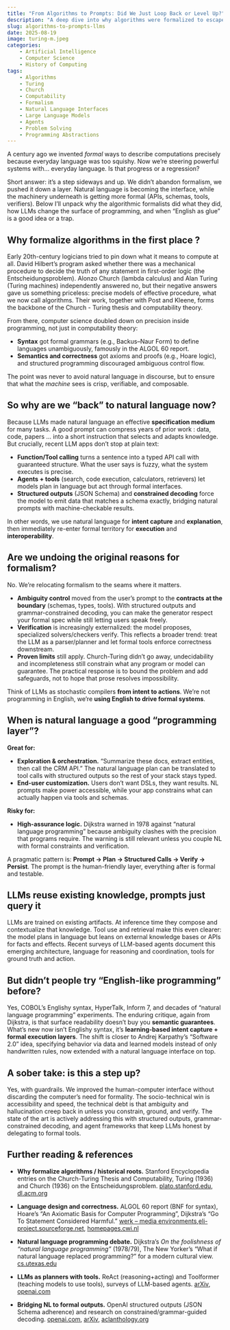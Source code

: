 ```yaml
---
title: "From Algorithms to Prompts: Did We Just Loop Back or Level Up?"
description: "A deep dive into why algorithms were formalized to escape natural language ambiguity, and how LLMs bring natural language back as an interface for problem solving."
slug: algorithms-to-prompts-llms
date: 2025-08-19
image: turing-m.jpeg
categories:
    - Artificial Intelligence
    - Computer Science
    - History of Computing
tags:
    - Algorithms
    - Turing
    - Church
    - Computability
    - Formalism
    - Natural Language Interfaces
    - Large Language Models
    - Agents
    - Problem Solving
    - Programming Abstractions
---
```


A century ago we invented *formal* ways to describe computations precisely because everyday language was too squishy. Now we’re steering powerful systems with… everyday language. Is that progress or a regression?

Short answer: it’s a step sideways and up. We didn’t abandon formalism, we pushed it down a layer. Natural language is becoming the interface, while the machinery underneath is getting more formal (APIs, schemas, tools, verifiers). Below I’ll unpack why the algorithmic formalists did what they did, how LLMs change the surface of programming, and when “English as glue” is a good idea or a trap.

## Why formalize algorithms in the first place ?

Early 20th-century logicians tried to pin down what it means to compute at all. David Hilbert’s program asked whether there was a mechanical procedure to decide the truth of any statement in first-order logic (the Entscheidungsproblem). Alonzo Church (lambda calculus) and Alan Turing (Turing machines) independently answered no, but their negative answers gave us something priceless: precise models of effective procedure, what we now call algorithms. Their work, together with Post and Kleene, forms the backbone of the Church - Turing thesis and computability theory.

From there, computer science doubled down on precision inside programming, not just in computability theory:

- **Syntax** got formal grammars (e.g., Backus–Naur Form) to define languages unambiguously, famously in the ALGOL 60 report.
- **Semantics and correctness** got axioms and proofs (e.g., Hoare logic), and structured programming discouraged ambiguous control flow.

The point was never to avoid natural language in discourse, but to ensure that what the *machine* sees is crisp, verifiable, and composable.

## So why are we “back” to natural language now?

Because LLMs made natural language an effective **specification medium** for many tasks. A good prompt can compress years of prior work : data, code, papers … into a short instruction that selects and adapts knowledge. But crucially, recent LLM apps don’t stop at plain text:

- **Function/Tool calling** turns a sentence into a typed API call with guaranteed structure. What the user says is fuzzy, what the system executes is precise.
- **Agents + tools** (search, code execution, calculators, retrievers) let models plan in language but act through formal interfaces.
- **Structured outputs** (JSON Schema) and **constrained decoding** force the model to emit data that matches a schema exactly, bridging natural prompts with machine-checkable results.

In other words, we use natural language for **intent capture** and **explanation**, then immediately re-enter formal territory for **execution** and **interoperability**.

## Are we undoing the original reasons for formalism?

No. We’re relocating formalism to the seams where it matters.

- **Ambiguity control** moved from the user’s prompt to the **contracts at the boundary** (schemas, types, tools). With structured outputs and grammar-constrained decoding, you can make the generator respect your formal spec while still letting users speak freely.
- **Verification** is increasingly externalized: the model proposes, specialized solvers/checkers verify. This reflects a broader trend: treat the LLM as a parser/planner and let formal tools enforce correctness downstream.
- **Proven limits** still apply. Church-Turing didn’t go away, undecidability and incompleteness still constrain what any program or model can guarantee. The practical response is to bound the problem and add safeguards, not to hope that prose resolves impossibility.

Think of LLMs as stochastic compilers **from intent to actions**. We’re not programming in English, we’re **using English to drive formal systems**.

## When is natural language a good “programming layer”?

**Great for:**

- **Exploration & orchestration.** “Summarize these docs, extract entities, then call the CRM API.” The natural language plan can be translated to tool calls with structured outputs so the rest of your stack stays typed.
- **End-user customization.** Users don’t want DSLs, they want results. NL prompts make power accessible, while your app constrains what can actually happen via tools and schemas.

**Risky for:**

- **High-assurance logic.** Dijkstra warned in 1978 against “natural language programming” because ambiguity clashes with the precision that programs require. The warning is still relevant unless you couple NL with formal constraints and verification.

A pragmatic pattern is: **Prompt → Plan → Structured Calls → Verify → Persist**. The prompt is the human-friendly layer, everything after is formal and testable.

## LLMs reuse existing knowledge, prompts just query it

LLMs are trained on existing artifacts. At inference time they compose and contextualize that knowledge. Tool use and retrieval make this even clearer: the model plans in language but leans on external knowledge bases or APIs for facts and effects. Recent surveys of LLM-based agents document this emerging architecture, language for reasoning and coordination, tools for ground truth and action.

## But didn’t people try “English-like programming” before?

Yes, COBOL’s Englishy syntax, HyperTalk, Inform 7, and decades of “natural language programming” experiments. The enduring critique, again from Dijkstra, is that surface readability doesn’t buy you **semantic guarantees**. What’s new now isn’t Englishy syntax, it’s **learning-based intent capture + formal execution layers**. The shift is closer to Andrej Karpathy’s “Software 2.0” idea, specifying behavior via data and learned models instead of only handwritten rules, now extended with a natural language interface on top.

## A sober take: is this a step up?

Yes, with guardrails. We improved the human-computer interface without discarding the computer’s need for formality. The socio-technical win is accessibility and speed, the technical debt is that ambiguity and hallucination creep back in unless you constrain, ground, and verify. The state of the art is actively addressing this with structured outputs, grammar-constrained decoding, and agent frameworks that keep LLMs honest by delegating to formal tools.

## Further reading & references

- **Why formalize algorithms / historical roots.**
    Stanford Encyclopedia entries on the Church-Turing Thesis and Computability, Turing (1936) and Church (1936) on the Entscheidungsproblem. [plato.stanford.edu](https://plato.stanford.edu/entries/church-turing/), [dl.acm.org](https://dl.acm.org/doi/10.1145/360303.360308)

- **Language design and correctness.**
    ALGOL 60 report (BNF for syntax), Hoare’s “An Axiomatic Basis for Computer Programming”, Dijkstra’s “Go To Statement Considered Harmful.” [werk – media environments](https://www.masswerk.at/algol60/report.htm),[eli-project.sourceforge.net](https://eli-project.sourceforge.net/a60_html/a60.html), [homepages.cwi.nl](https://homepages.cwi.nl/~storm/teaching/reader/Dijkstra68.pdf)

- **Natural language programming debate.**
    Dijkstra’s *On the foolishness of “natural language programming”* (1978/79), The New Yorker’s “What if natural language replaced programming?” for a modern cultural view. [cs.utexas.edu](https://www.cs.utexas.edu/~EWD/ewd06xx/EWD667.PDF)

- **LLMs as planners with tools.**
    ReAct (reasoning+acting) and Toolformer (teaching models to use tools), surveys of LLM-based agents. [arXiv](https://arxiv.org/pdf/2210.03629), [openai.com](https://openai.com/index/function-calling-and-other-api-updates/)

- **Bridging NL to formal outputs.**
    OpenAI structured outputs (JSON Schema adherence) and research on constrained/grammar-guided decoding. [openai.com](https://openai.com/index/introducing-structured-outputs-in-the-api/), [arXiv](https://arxiv.org/html/2403.06988v1), [aclanthology.org](https://aclanthology.org/2025.acl-industry.34.pdf)